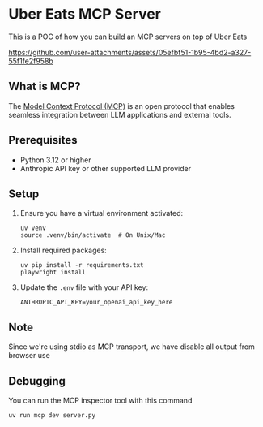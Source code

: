 # Uber Eats MCP Server

This is a POC of how you can build an MCP servers on top of Uber Eats

https://github.com/user-attachments/assets/05efbf51-1b95-4bd2-a327-55f1fe2f958b

## What is MCP?

The [Model Context Protocol (MCP)](https://modelcontextprotocol.io/) is an open protocol that enables seamless integration between LLM applications and external tools.

## Prerequisites

- Python 3.12 or higher
- Anthropic API key or other supported LLM provider

## Setup

1. Ensure you have a virtual environment activated:
   ```
   uv venv
   source .venv/bin/activate  # On Unix/Mac
   ```

2. Install required packages:
   ```
   uv pip install -r requirements.txt
   playwright install
   ```

3. Update the `.env` file with your API key:
   ```
   ANTHROPIC_API_KEY=your_openai_api_key_here
   ```

## Note

Since we're using stdio as MCP transport, we have disable all output from browser use

## Debugging

You can run the MCP inspector tool with this command

```bash
uv run mcp dev server.py
```